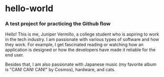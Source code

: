 # hello-world
### A test project for practicing the Github flow

Hello! This is me, Juniper Vermillo, a college student who is aspiring to work in the tech industry. I am passionate with various types of software and how they work. For example, I get fascinated reading or watching how an application is designed or how the developers have made it reliable for the end user.

Besides that, I am also passionate with Japanese music (my favorite album is "CAN! CAN! CAN!" by Cosmos), hardware, and cats.
